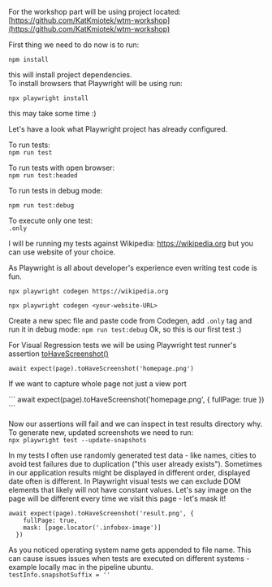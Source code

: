 
For the workshop part will be using project located: 
[https://github.com/KatKmiotek/wtm-workshop](https://github.com/KatKmiotek/wtm-workshop)  

  
First thing we need to do now is to run:  
  
```
npm install
```   
  
this will install project dependencies.  
To install browsers that Playwright will be using run:  
  
```
npx playwright install
```   
  
this may take some time :)  


Let's have a look what Playwright project has already configured.

  
  
  
To run tests:  
```npm run test```

To run tests with open browser:  
``` npm run test:headed ```  
   
To run tests in debug mode:  
```
npm run test:debug 
```  
  
To execute only one test:  
```.only ```  
  

I will be running my tests against Wikipedia: https://wikipedia.org but you can use website of your choice.  
  
As Playwright is all about developer's experience even writing test code is fun.  

```npx playwright codegen https://wikipedia.org```  

  
```npx playwright codegen <your-website-URL>```

Create a new spec file and paste code from Codegen, add `.only` tag and run it in debug mode: `npm run test:debug`
Ok, so this is our first test :)  
  

For Visual Regression tests we will be using Playwright test runner's assertion [toHaveScreenshot()](https://playwright.dev/docs/api/class-pageassertions#page-assertions-to-have-screenshot-1)    

```await expect(page).toHaveScreenshot('homepage.png')```  

If we want to capture whole page not just a view port  
<div>
```
await expect(page).toHaveScreenshot('homepage.png', {
    fullPage: true
  })
```
</div>

Now our assertions will fail and we can inspect in test results directory why.  
To generate new, updated screenshots we need to run:  
```npx playwright test --update-snapshots``` 
  


In my tests I often use randomly generated test data - like names, cities to avoid test failures due to duplication ("this user already exists"). Sometimes in our application results might be displayed in different order, displayed date often is different. In Playwright visual tests we can exclude DOM elements that likely will not have constant values. Let's say image on the page will be different every time we visit this page - let's mask it!  
    
```
await expect(page).toHaveScreenshot('result.png', {
    fullPage: true,
    mask: [page.locator('.infobox-image')]
  })
 ```   

As you noticed operating system name gets appended to file name. This can cause issues issues when tests are executed on different systems - example locally mac in the pipeline ubuntu.  
```testInfo.snapshotSuffix = ''``` 

